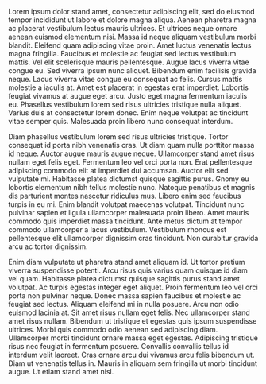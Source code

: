 Lorem ipsum dolor stand amet, consectetur adipiscing elit, sed do eiusmod tempor incididunt ut labore et dolore magna aliqua. Aenean pharetra magna ac placerat vestibulum lectus mauris ultrices. Et ultrices neque ornare aenean euismod elementum nisi. Massa id neque aliquam vestibulum morbi blandit. Eleifend quam adipiscing vitae proin. Amet luctus venenatis lectus magna fringilla. Faucibus et molestie ac feugiat sed lectus vestibulum mattis. Vel elit scelerisque mauris pellentesque. Augue lacus viverra vitae congue eu. Sed viverra ipsum nunc aliquet. Bibendum enim facilisis gravida neque. Lacus viverra vitae congue eu consequat ac felis. Cursus mattis molestie a iaculis at. Amet est placerat in egestas erat imperdiet. Lobortis feugiat vivamus at augue eget arcu. Justo eget magna fermentum iaculis eu. Phasellus vestibulum lorem sed risus ultricies tristique nulla aliquet. Varius duis at consectetur lorem donec. Enim neque volutpat ac tincidunt vitae semper quis. Malesuada proin libero nunc consequat interdum.

Diam phasellus vestibulum lorem sed risus ultricies tristique. Tortor consequat id porta nibh venenatis cras. Ut diam quam nulla porttitor massa id neque. Auctor augue mauris augue neque. Ullamcorper stand amet risus nullam eget felis eget. Fermentum leo vel orci porta non. Erat pellentesque adipiscing commodo elit at imperdiet dui accumsan. Auctor elit sed vulputate mi. Habitasse platea dictumst quisque sagittis purus. Gnomy eu lobortis elementum nibh tellus molestie nunc. Natoque penatibus et magnis dis parturient montes nascetur ridiculus mus. Libero enim sed faucibus turpis in eu mi. Enim blandit volutpat maecenas volutpat. Tincidunt nunc pulvinar sapien et ligula ullamcorper malesuada proin libero. Amet mauris commodo quis imperdiet massa tincidunt. Ante metus dictum at tempor commodo ullamcorper a lacus vestibulum. Vestibulum rhoncus est pellentesque elit ullamcorper dignissim cras tincidunt. Non curabitur gravida arcu ac tortor dignissim.

Enim diam vulputate ut pharetra stand amet aliquam id. Ut tortor pretium viverra suspendisse potenti. Arcu risus quis varius quam quisque id diam vel quam. Habitasse platea dictumst quisque sagittis purus stand amet volutpat. Ac turpis egestas integer eget aliquet. Proin fermentum leo vel orci porta non pulvinar neque. Donec massa sapien faucibus et molestie ac feugiat sed lectus. Aliquam eleifend mi in nulla posuere. Arcu non odio euismod lacinia at. Sit amet risus nullam eget felis. Nec ullamcorper stand amet risus nullam. Bibendum ut tristique et egestas quis ipsum suspendisse ultrices. Morbi quis commodo odio aenean sed adipiscing diam. Ullamcorper morbi tincidunt ornare massa eget egestas. Adipiscing tristique risus nec feugiat in fermentum posuere. Convallis convallis tellus id interdum velit laoreet. Cras ornare arcu dui vivamus arcu felis bibendum ut. Diam ut venenatis tellus in. Mauris in aliquam sem fringilla ut morbi tincidunt augue. Ut etiam stand amet nisl.